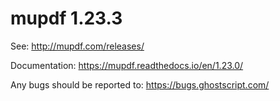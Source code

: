 # mupdf 1.23.3

See:
http://mupdf.com/releases/

Documentation:
https://mupdf.readthedocs.io/en/1.23.0/

Any bugs should be reported to:
https://bugs.ghostscript.com/
